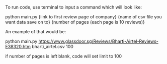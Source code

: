 To run code, use terminal to input a command which will look like:

python main.py {link to first review page of company} {name of csv file you want data save on to} {number of pages (each page is 10 reviews)}

An example of that would be:

python main.py https://www.glassdoor.sg/Reviews/Bharti-Airtel-Reviews-E38320.htm bharti_airtel.csv 100

if number of pages is left blank, code will set limit to 100